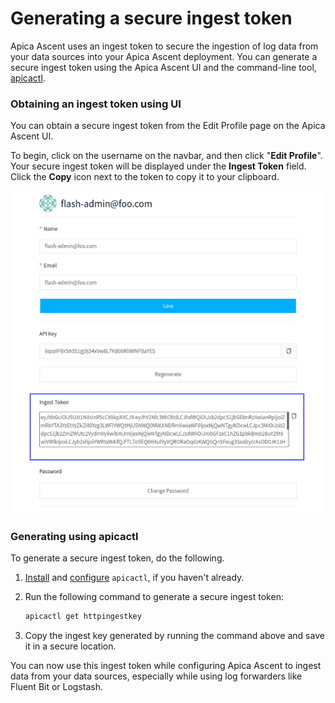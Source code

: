 # Generating a secure ingest token

Apica Ascent uses an ingest token to secure the ingestion of log data from your data sources into your Apica Ascent deployment. You can generate a secure ingest token using the Apica Ascent UI and the command-line tool, [apicactl](https://logiqctl.logiq.ai/).&#x20;

### Obtaining an ingest token using UI

You can obtain a secure ingest token from the Edit Profile page on the Apica Ascent UI.

To begin, click on the username on the navbar, and then click "**Edit Profile**". Your secure ingest token will be displayed under the **Ingest Token** field. Click the **Copy** icon next to the token to copy it to your clipboard.&#x20;

![Ingest Token](../.gitbook/assets/inesttoken.png)

### Generating using apicactl

To generate a secure ingest token, do the following.&#x20;

1. [Install](https://logiqctl.logiq.ai/#quickstart) and [configure](https://logiqctl.logiq.ai/#configuring-logiqctl) `apicactl`, if you haven't already.&#x20;
2.  Run the following command to generate a secure ingest token:

    ```bash
    apicactl get httpingestkey
    ```
3. Copy the ingest key generated by running the command above and save it in a secure location.&#x20;

You can now use this ingest token while configuring Apica Ascent to ingest data from your data sources, especially while using log forwarders like Fluent Bit or Logstash.&#x20;

